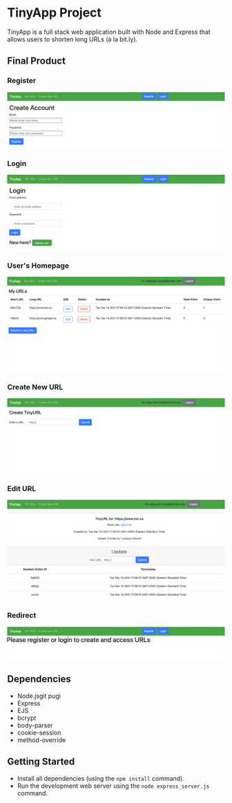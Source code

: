 # TinyApp Project

TinyApp is a full stack web application built with Node and Express that allows users to shorten long URLs (à la bit.ly).

## Final Product


### Register
![register](https://github.com/wentingzoe/tinyapp/blob/master/docs/register.png)

### Login
![login](https://github.com/wentingzoe/tinyapp/blob/master/docs/login.png)

### User's Homepage 
![homepage](https://github.com/wentingzoe/tinyapp/blob/master/docs/homepage.png)

### Create New URL
![createURL](https://github.com/wentingzoe/tinyapp/blob/master/docs/createURL.png)

### Edit URL
![shortURL](https://github.com/wentingzoe/tinyapp/blob/master/docs/shortURL.png)

### Redirect
![redirect](https://github.com/wentingzoe/tinyapp/blob/master/docs/redirectpage.png)

## Dependencies

- Node.jsgit pugi
- Express
- EJS
- bcrypt
- body-parser
- cookie-session
- method-override 


## Getting Started

- Install all dependencies (using the `npm install` command).
- Run the development web server using the `node express_server.js` command.
